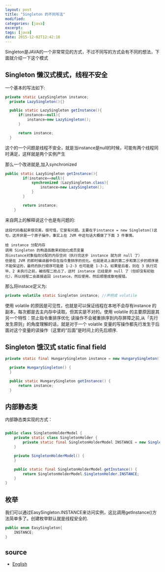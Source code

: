 ```yaml
---
layout: post
title: "Singleton 的不同写法"
modified:
categories: [java]
excerpt:
tags: [java]
date: 2015-12-02T12:42:18
---
```


Singleton是JAVA的一个非常常见的方式，不过不同写的方式会有不同的想法，下面就介绍一下这个模式

## Singleton 懒汉式模式，线程不安全

一个基本的写法如下:

```java
private static LazySingleton instance;
  private LazySingleton(){}

  public static LazySingleton getInstance(){
      if(instance==null){
          instance=new LazySingleton();
      }

      return instance;
  }
```

这个的一个问题是线程不安全，就是当instance是null的时候，可能有两个线程同时满足，这样就是两个实例产生

那么一个改进就是,加入synchronized

```java
public static LazySingleton getInstance(){
        if(instance==null){
            synchronized (LazySingleton.class){
                instance=new LazySingleton();
            }
        }

        return instance;
    }
```
来自网上的解释说这个也是有问题的:

```
这段代码看起来很完美，很可惜，它是有问题。主要在于instance = new Singleton()这句，这并非是一个原子操作，事实上在 JVM 中这句话大概做了下面 3 件事情。

给 instance 分配内存
调用 Singleton 的构造函数来初始化成员变量
将instance对象指向分配的内存空间（执行完这步 instance 就为非 null 了）
但是在 JVM 的即时编译器中存在指令重排序的优化。也就是说上面的第二步和第三步的顺序是不能保证的，最终的执行顺序可能是 1-2-3 也可能是 1-3-2。如果是后者，则在 3 执行完毕、2 未执行之前，被线程二抢占了，这时 instance 已经是非 null 了（但却没有初始化），所以线程二会直接返回 instance，然后使用，然后顺理成章地报错。
```

那么将instace定义为:

```java
private volatile static Singleton instance; //声明成 volatile
```

使用 volatile 的原因是可见性，也就是可以保证线程在本地不会存有instance 的副本，每次都是去主内存中读取。但其实是不对的。使用 volatile 的主要原因是其另一个特性：禁止指令重排序优化
读操作不会被重排序到内存屏障之前,从「先行发生原则」的角度理解的话，就是对于一个 volatile 变量的写操作都先行发生于后面对这个变量的读操作（这里的“后面”是时间上的先后顺序.

## Singleton 饿汉式 static final field

```java
private static final HungarySingleton instance = new HungarySingleton();

  private HungarySingleton() {
  }

  public static HungarySingleton getInstance() {
      return instance;
  }
```

## 内部静态类

内部静态类实现的方式：

```java

public class SingletonHolderModel {
    private static class SingletonHolder {
        private static final SingletonHolderModel INSTANCE = new SingletonHolderModel();
    }

    private SingletonHolderModel() {
    }

    public static final SingletonHolderModel getInstance() {
        return SingletonHolderModel.SingletonHolder.INSTANCE;
    }
}

```

## 枚举

我们可以通过EasySingleton.INSTANCE来访问实例，这比调用getInstance()方法简单多了。创建枚举默认就是线程安全的.

```java
public enum EasySingleton{
    INSTANCE;
}
```

## source

- [English](http://javarevisited.blogspot.sg/2014/05/double-checked-locking-on-singleton-in-java.html)
